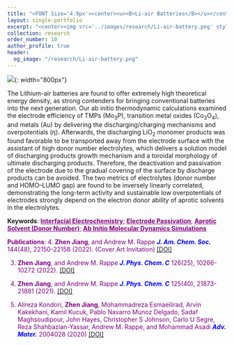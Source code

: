```yaml
---
title: "<FONT Size='4.9px'><center><u><B>Li-air Batteries</B></u></center></FONT>"
layout: single-portfolio
excerpt: "<center><img src='../images/research/Li-air-battery.png' style='width:200px;' alt=''></center>"
collection: research
order_number: 10
author_profile: true
header: 
  og_image: "/research/Li-air-battery.png"
---
```

![]({{site.baseurl}}/images/research/sub/Li-air-battery-sub.png){: width="800px"}

The Lithium-air batteries are found to offer extremely high theoretical energy density, as strong contenders for bringing conventional batteries into the next generation. Our ab initio thermodynamic calculations examined the electrode efficiency of TMPs (Mo<sub>3</sub>P), transition metal oxides (Co<sub>3</sub>O<sub>4</sub>), and metals (Au) by delivering the discharging/charging mechanisms and overpotentials (&#951;). Afterwards, the discharging LiO<sub>2</sub> monomer products was found favorable to be transported away from the electrode surface with the assistant of high donor number electrolytes, which delivers a solution model of discharging products growth mechanism and a toroidal morphology of ultimate discharging products. Therefore, the deactivation and passivation of the electrode due to the gradual covering of the surface by discharge products can be avoided. The two metrics of electrolytes (donor number and HOMO–LUMO gap) are found to be inversely linearly correlated, demonstrating the long-term activity and sustainable low overpotentials of electrodes strongly depend on the electron donor ability of aprotic solvents in the electrolytes.  

**Keywords**: <FONT Color='purple'><u><B>Interfacial Electrochemistry</B></u>; <u><B>Electrode Passivation</B></u>; <u><B>Aprotic Solvent (Donor Number)</B></u>; <u><B>Ab Initio Molecular Dynamics Simulations</B></u>

**Publications**: 
4. **Zhen Jiang**, and Andrew M. Rappe <span style="color: blue"><i><B>J. Am. Chem. Soc.</B></i></span> 144(48), 22150-22158 (2022). (Cover Art Invitation) <a href="https://pubs.acs.org/doi/abs/10.1021/jacs.2c09700"><u>[DOI]</u></a> 

3. **Zhen Jiang**, and Andrew M. Rappe <span style="color: blue"><i><B>J. Phys. Chem. C</B></i></span> 126(25), 10266-10272 (2022). <a href="https://pubs.acs.org/doi/abs/10.1021/acs.jpcc.2c02174"><u>[DOI]</u></a> 

2. **Zhen Jiang**, and Andrew M. Rappe <span style="color: blue"><i><B>J. Phys. Chem. C</B></i></span> 125(40), 21873-21881 (2021). <a href="https://pubs.acs.org/doi/abs/10.1021/acs.jpcc.1c07619"><u>[DOI]</u></a>

1. Alireza Kondori, **Zhen Jiang**, Mohammadreza Esmaeilirad, Arvin Kakekhani, Kamil Kucuk, Pablo Navarro Munoz Delgado, Sadaf Maghsoudipour, John Hayes, Christopher S Johnson, Carlo U Segre, Reza Shahbazian-Yassar, Andrew M. Rappe, and Mohammad Asadi <span style="color: blue"><i><B>Adv. Mater.</B></i></span> 2004028 (2020) <a href="https://onlinelibrary.wiley.com/doi/abs/10.1002/adma.202004028"><u>[DOI]</u></a>
